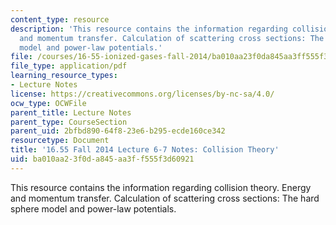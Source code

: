 ```yaml
---
content_type: resource
description: 'This resource contains the information regarding collision theory. Energy
  and momentum transfer. Calculation of scattering cross sections: The hard sphere
  model and power-law potentials.'
file: /courses/16-55-ionized-gases-fall-2014/ba010aa23f0da845aa3ff555f3d60921_MIT16_55F14_Lecture6-7.pdf
file_type: application/pdf
learning_resource_types:
- Lecture Notes
license: https://creativecommons.org/licenses/by-nc-sa/4.0/
ocw_type: OCWFile
parent_title: Lecture Notes
parent_type: CourseSection
parent_uid: 2bfbd890-64f8-23e6-b295-ecde160ce342
resourcetype: Document
title: '16.55 Fall 2014 Lecture 6-7 Notes: Collision Theory'
uid: ba010aa2-3f0d-a845-aa3f-f555f3d60921
---
```

This resource contains the information regarding collision theory. Energy and momentum transfer. Calculation of scattering cross sections: The hard sphere model and power-law potentials.